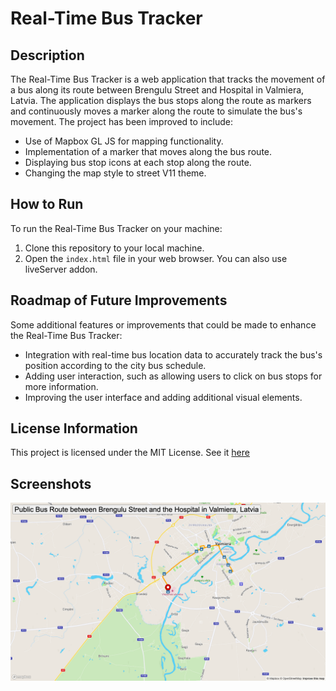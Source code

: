 # Real-Time Bus Tracker

## Description
The Real-Time Bus Tracker is a web application that tracks the movement of a bus along its route between Brengulu Street and Hospital in Valmiera, Latvia. The application displays the bus stops along the route as markers and continuously moves a marker along the route to simulate the bus's movement. The project has been improved to include:
- Use of Mapbox GL JS for mapping functionality.
- Implementation of a marker that moves along the bus route.
- Displaying bus stop icons at each stop along the route.
- Changing the map style to street V11 theme.

## How to Run
To run the Real-Time Bus Tracker on your machine:
1. Clone this repository to your local machine.
2. Open the `index.html` file in your web browser. You can also use liveServer addon. 

## Roadmap of Future Improvements
Some additional features or improvements that could be made to enhance the Real-Time Bus Tracker:
- Integration with real-time bus location data to accurately track the bus's position according to the city bus schedule.
- Adding user interaction, such as allowing users to click on bus stops for more information.
- Improving the user interface and adding additional visual elements.

## License Information
This project is licensed under the MIT License. See it [here](./license)

## Screenshots
![MAP ScreenShoot](./Screenshoots/Screenshot.png)
